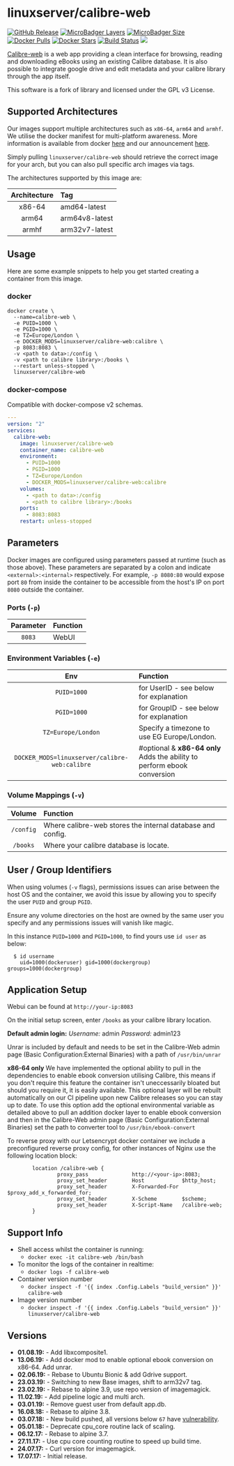 # linuxserver/calibre-web

[![GitHub Release](https://img.shields.io/github/release/linuxserver/docker-calibre-web.svg?style=flat-square&color=E68523)](https://github.com/linuxserver/docker-calibre-web/releases) [![MicroBadger Layers](https://img.shields.io/microbadger/layers/linuxserver/calibre-web.svg?style=flat-square&color=E68523)](https://microbadger.com/images/linuxserver/calibre-web) [![MicroBadger Size](https://img.shields.io/microbadger/image-size/linuxserver/calibre-web.svg?style=flat-square&color=E68523)](https://microbadger.com/images/linuxserver/calibre-web) [![Docker Pulls](https://img.shields.io/docker/pulls/linuxserver/calibre-web.svg?style=flat-square&color=E68523)](https://hub.docker.com/r/linuxserver/calibre-web) [![Docker Stars](https://img.shields.io/docker/stars/linuxserver/calibre-web.svg?style=flat-square&color=E68523)](https://hub.docker.com/r/linuxserver/calibre-web) [![Build Status](https://ci.linuxserver.io/view/all/job/Docker-Pipeline-Builders/job/docker-calibre-web/job/master/badge/icon?style=flat-square)](https://ci.linuxserver.io/job/Docker-Pipeline-Builders/job/docker-calibre-web/job/master/) [![](https://lsio-ci.ams3.digitaloceanspaces.com/linuxserver/calibre-web/latest/badge.svg)](https://lsio-ci.ams3.digitaloceanspaces.com/linuxserver/calibre-web/latest/index.html)

[Calibre-web](https://github.com/janeczku/calibre-web) is a web app providing a clean interface for browsing, reading and downloading eBooks using an existing Calibre database. It is also possible to integrate google drive and edit metadata and your calibre library through the app itself.

This software is a fork of library and licensed under the GPL v3 License.

## Supported Architectures

Our images support multiple architectures such as `x86-64`, `arm64` and `armhf`. We utilise the docker manifest for multi-platform awareness. More information is available from docker [here](https://github.com/docker/distribution/blob/master/docs/spec/manifest-v2-2.md#manifest-list) and our announcement [here](https://blog.linuxserver.io/2019/02/21/the-lsio-pipeline-project/).

Simply pulling `linuxserver/calibre-web` should retrieve the correct image for your arch, but you can also pull specific arch images via tags.

The architectures supported by this image are:

| Architecture | Tag |
| :---: | :--- |
| x86-64 | amd64-latest |
| arm64 | arm64v8-latest |
| armhf | arm32v7-latest |

## Usage

Here are some example snippets to help you get started creating a container from this image.

### docker

```text
docker create \
  --name=calibre-web \
  -e PUID=1000 \
  -e PGID=1000 \
  -e TZ=Europe/London \
  -e DOCKER_MODS=linuxserver/calibre-web:calibre \
  -p 8083:8083 \
  -v <path to data>:/config \
  -v <path to calibre library>:/books \
  --restart unless-stopped \
  linuxserver/calibre-web
```

### docker-compose

Compatible with docker-compose v2 schemas.

```yaml
---
version: "2"
services:
  calibre-web:
    image: linuxserver/calibre-web
    container_name: calibre-web
    environment:
      - PUID=1000
      - PGID=1000
      - TZ=Europe/London
      - DOCKER_MODS=linuxserver/calibre-web:calibre
    volumes:
      - <path to data>:/config
      - <path to calibre library>:/books
    ports:
      - 8083:8083
    restart: unless-stopped
```

## Parameters

Docker images are configured using parameters passed at runtime \(such as those above\). These parameters are separated by a colon and indicate `<external>:<internal>` respectively. For example, `-p 8080:80` would expose port `80` from inside the container to be accessible from the host's IP on port `8080` outside the container.

### Ports \(`-p`\)

| Parameter | Function |
| :---: | :--- |
| `8083` | WebUI |

### Environment Variables \(`-e`\)

| Env | Function |
| :---: | :--- |
| `PUID=1000` | for UserID - see below for explanation |
| `PGID=1000` | for GroupID - see below for explanation |
| `TZ=Europe/London` | Specify a timezone to use EG Europe/London. |
| `DOCKER_MODS=linuxserver/calibre-web:calibre` | \#optional & **x86-64 only** Adds the ability to perform ebook conversion |

### Volume Mappings \(`-v`\)

| Volume | Function |
| :---: | :--- |
| `/config` | Where calibre-web stores the internal database and config. |
| `/books` | Where your calibre database is locate. |

## User / Group Identifiers

When using volumes \(`-v` flags\), permissions issues can arise between the host OS and the container, we avoid this issue by allowing you to specify the user `PUID` and group `PGID`.

Ensure any volume directories on the host are owned by the same user you specify and any permissions issues will vanish like magic.

In this instance `PUID=1000` and `PGID=1000`, to find yours use `id user` as below:

```text
  $ id username
    uid=1000(dockeruser) gid=1000(dockergroup) groups=1000(dockergroup)
```

## Application Setup

Webui can be found at `http://your-ip:8083`

On the initial setup screen, enter `/books` as your calibre library location.

**Default admin login:** _Username:_ admin _Password:_ admin123

Unrar is included by default and needs to be set in the Calibre-Web admin page \(Basic Configuration:External Binaries\) with a path of `/usr/bin/unrar`

**x86-64 only** We have implemented the optional ability to pull in the dependencies to enable ebook conversion utilising Calibre, this means if you don't require this feature the container isn't uneccessarily bloated but should you require it, it is easily available. This optional layer will be rebuilt automatically on our CI pipeline upon new Calibre releases so you can stay up to date. To use this option add the optional environmental variable as detailed above to pull an addition docker layer to enable ebook conversion and then in the Calibre-Web admin page \(Basic Configuration:External Binaries\) set the path to converter tool to `/usr/bin/ebook-convert`

To reverse proxy with our Letsencrypt docker container we include a preconfigured reverse proxy config, for other instances of Nginx use the following location block:

```text
        location /calibre-web {
                proxy_pass              http://<your-ip>:8083;
                proxy_set_header        Host            $http_host;
                proxy_set_header        X-Forwarded-For $proxy_add_x_forwarded_for;
                proxy_set_header        X-Scheme        $scheme;
                proxy_set_header        X-Script-Name   /calibre-web;
        }
```

## Support Info

* Shell access whilst the container is running:
  * `docker exec -it calibre-web /bin/bash`
* To monitor the logs of the container in realtime:
  * `docker logs -f calibre-web`
* Container version number
  * `docker inspect -f '{{ index .Config.Labels "build_version" }}' calibre-web`
* Image version number
  * `docker inspect -f '{{ index .Config.Labels "build_version" }}' linuxserver/calibre-web`

## Versions

* **01.08.19:** - Add libxcomposite1.
* **13.06.19:** - Add docker mod to enable optional ebook conversion on x86-64.  Add unrar.
* **02.06.19:** - Rebase to Ubuntu Bionic & add Gdrive support.
* **23.03.19:** - Switching to new Base images, shift to arm32v7 tag.
* **23.02.19:** - Rebase to alpine 3.9, use repo version of imagemagick.
* **11.02.19:** - Add pipeline logic and multi arch.
* **03.01.19:** - Remove guest user from default app.db.
* **16.08.18:** - Rebase to alpine 3.8.
* **03.07.18:** - New build pushed, all versions below `67` have [vulnerability](https://github.com/janeczku/calibre-web/issues/534).
* **05.01.18:** - Deprecate cpu\_core routine lack of scaling.
* **06.12.17:** - Rebase to alpine 3.7.
* **27.11.17:** - Use cpu core counting routine to speed up build time.
* **24.07.17:** - Curl version for imagemagick.
* **17.07.17:** - Initial release.

